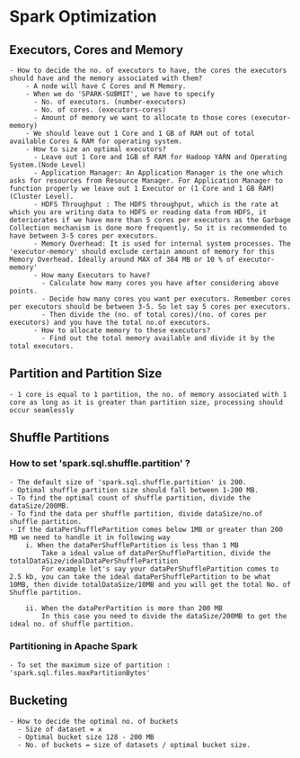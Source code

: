 # Spark Optimization

## Executors, Cores and Memory

    - How to decide the no. of executors to have, the cores the executors should have and the memory associated with them?
        - A node will have C Cores and M Memory.
        - When we do 'SPARK-SUBMIT', we have to specify
          - No. of executors. (number-executors)
          - No. of cores. (executors-cores)
          - Amount of memory we want to allocate to those cores (executor-memory)
        - We should leave out 1 Core and 1 GB of RAM out of total available Cores & RAM for operating system.
        - How to size an optimal executors?
          - Leave out 1 Core and 1GB of RAM for Hadoop YARN and Operating System.(Node Level)
          - Application Manager: An Application Manager is the one which asks for resources from Resource Manager. For Application Manager to function properly we leave out 1 Executor or (1 Core and 1 GB RAM)(Cluster Level).
          - HDFS Throughput : The HDFS throughput, which is the rate at which you are writing data to HDFS or reading data from HDFS, it deteriorates if we have more than 5 cores per executors as the Garbage Collection mechanism is done more frequently. So it is recommended to have between 3-5 cores per executors.
          - Memory Overhead: It is used for internal system processes. The 'executor-memory' should exclude certain amount of memory for this Memory Overhead. Ideally around MAX of 384 MB or 10 % of executor-memory'
          - How many Executors to have?
            - Calculate how many cores you have after considering above points.
            - Decide how many cores you want per executors. Remember cores per executors should be between 3-5. So let say 5 cores per executors.
            - Then divide the (no. of total cores)/(no. of cores per executors) and you have the total no.of executors.
          - How to allocate memory to these executors?
            - Find out the total memory available and divide it by the total executors.

## Partition and Partition Size

    - 1 core is equal to 1 partition, the no. of memory associated with 1 core as long as it is greater than partition size, processing should occur seamlessly
  
## Shuffle Partitions

### How to set 'spark.sql.shuffle.partition' ?

    - The default size of 'spark.sql.shuffle.partition' is 200.
    - Optimal shuffle partition size should fall between 1-200 MB.
    - To find the optimal count of shuffle partition, divide the dataSize/200MB.
    - To find the data per shuffle partition, divide dataSize/no.of shuffle partition.
    - If the dataPerShufflePartition comes below 1MB or greater than 200 MB we need to handle it in following way
        i. When the dataPerShufflePartition is less than 1 MB
            Take a ideal value of dataPerShufflePartition, divide the totalDataSize/idealDataPerShufflePartition
            For example let's say your dataPerShufflePartition comes to 2.5 kb, you can take the ideal dataPerShufflePartition to be what 10MB, then divide totalDataSize/10MB and you will get the total No. of Shuffle partition.

        ii. When the dataPerPartition is more than 200 MB
            In this case you need to divide the dataSize/200MB to get the ideal no. of shuffle partition.
  
### Partitioning in Apache Spark

    - To set the maximum size of partition : 'spark.sql.files.maxPartitionBytes'

## Bucketing

    - How to decide the optimal no. of buckets
      - Size of dataset = x
      - Optimal bucket size 128 - 200 MB
      - No. of buckets = size of datasets / optimal bucket size.
